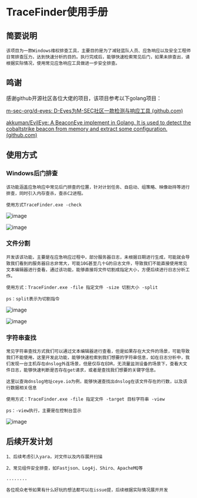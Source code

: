 # TraceFinder使用手册

## 简要说明

	该项目为一款Windows维权排查工具，主要目的是为了减轻蓝队人员、应急响应以及安全工程师日常排查压力，达到快速分析的目的。执行完成后，能够快速检索常见后门，如果未排查出，请根据实际情况，使用常见应急响应工具做进一步安全排查。

## 鸣谢

感谢github开源社区各位大佬的项目，该项目参考以下golang项目：

[m-sec-org/d-eyes: D-Eyes为M-SEC社区一款检测与响应工具 (github.com)](https://github.com/m-sec-org/d-eyes)

[akkuman/EvilEye: A BeaconEye implement in Golang. It is used to detect the cobaltstrike beacon from memory and extract some configuration. (github.com)](https://github.com/akkuman/EvilEye)

## 使用方式

### Windows后门排查

	该功能涵盖应急响应中常见后门排查的位置，针对计划任务、自启动、组策略、映像劫持等进行排查，同时引入内存查杀，查杀C2进程。

	使用方式TraceFinder.exe -check

​![image](assets/image-20240720214515-cypfuf3.png)​

​![image](assets/image-20240720214556-7rt15ym.png)​

### 文件分割

	开发该该功能，主要是在应急响应过程中，部分服务器日志，未根据日期进行生成，可能就会导致我们看到的服务器日志非常大，可能10G甚至几十G的日志文件，导致我们不能直接使用常见文本编辑器进行查看，通过该功能，能够直接将文件切割成指定大小，方便后续进行日志分析工作。

	使用方式：TraceFinder.exe -file 指定文件 -size 切割大小 -split

	ps：split表示为切割指令

​![image](assets/image-20240720215046-tphn5xi.png)​

​![image](assets/image-20240720215439-9ms78dc.png)​

### 字符串查找

	常见字符串查找方式我们可以通过文本编辑器进行查看，但是如果存在大文件的场景，可能导致我们不能使用，这里开发此功能，能够快速检索到我们想要的字符串信息，如在日志分析中，我们发现一台主机存在dnslog外连场景，但是仅存在EDR，无流量监测设备的场景下，查看大文件日志，能够快速判断是否存在get请求，或者是查找我们想要的关键字信息。

	这里以查询dnslog地址ceye.io为例，能够快速查找出dnslog在该文件存在的行数，以及该行数据相关信息

	使用方式：TraceFinder.exe -file 指定文件 -target 目标字符串 -view

	ps：-view执行，主要是在控制台显示

​![image](assets/image-20240720220209-ghwxpgm.png)​

## 后续开发计划

	1、后续考虑引入yara，对文件以及内存展开扫描

	2、常见组件安全排查，如Fastjson、Log4j、Shiro、ApacheMQ等

	........

	各位观众老爷如果有什么好玩的想法都可以在issue提，后续根据实际情况展开开发
